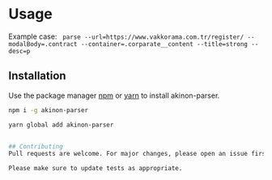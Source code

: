 # Usage

Example case: ```
parse --url=https://www.vakkorama.com.tr/register/ --modalBody=.contract --container=.corparate__content --title=strong --desc=p```

## Installation

Use the package manager [npm](https://pip.pypa.io/en/stable/) or [yarn](https://yarnpkg.com/) to install akinon-parser.

```bash
npm i -g akinon-parser 

yarn global add akinon-parser


## Contributing
Pull requests are welcome. For major changes, please open an issue first to discuss what you would like to change.

Please make sure to update tests as appropriate.
